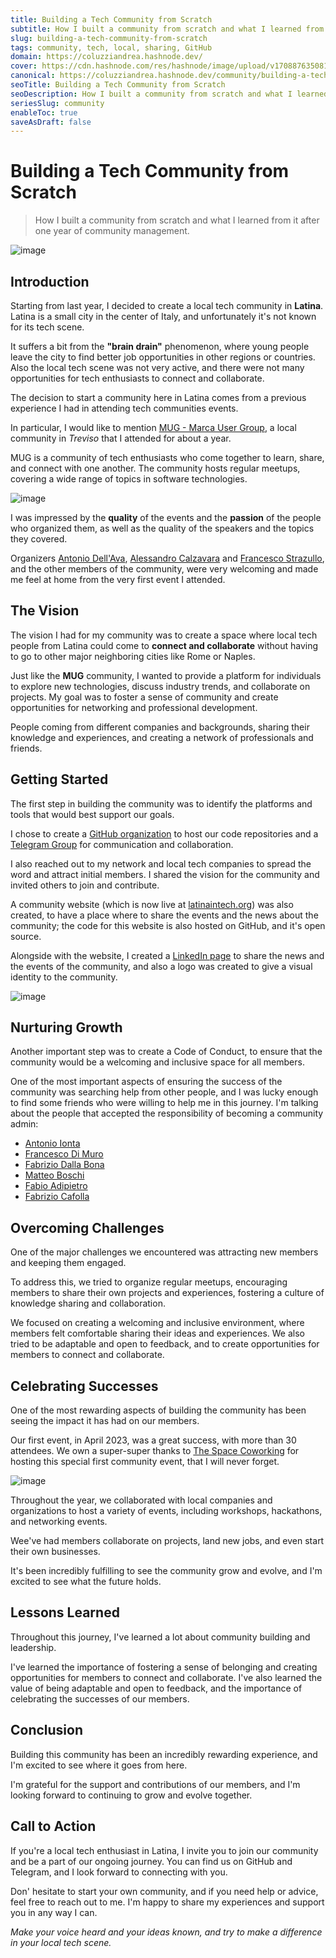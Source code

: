 ```yaml
---
title: Building a Tech Community from Scratch
subtitle: How I built a community from scratch and what I learned from it
slug: building-a-tech-community-from-scratch
tags: community, tech, local, sharing, GitHub
domain: https://coluzziandrea.hashnode.dev/
cover: https://cdn.hashnode.com/res/hashnode/image/upload/v1708876350811/0GYuFPgkR.png?auto=format
canonical: https://coluzziandrea.hashnode.dev/community/building-a-tech-community-from-scratch
seoTitle: Building a Tech Community from Scratch
seoDescription: How I built a community from scratch and what I learned from it
seriesSlug: community
enableToc: true
saveAsDraft: false
---
```


# Building a Tech Community from Scratch

> How I built a community from scratch and what I learned from it after one year of community management.

![image](https://cdn.jsdelivr.net/gh/coluzziandrea/andreacoluzzi-blog/2024/building-a-tech-community-from-scratch/photo/intro_community.jpg)

## Introduction

Starting from last year, I decided to create a local tech community in **Latina**. Latina is a small city in the center of Italy, and unfortunately it's not known for its tech scene.

It suffers a bit from the **"brain drain"** phenomenon, where young people leave the city to find better job opportunities in other regions or countries. Also the local tech scene was not very active, and there were not many opportunities for tech enthusiasts to connect and collaborate.

The decision to start a community here in Latina comes from a previous experience I had in attending tech communities events.

In particular, I would like to mention [MUG - Marca User Group](https://marcausergroup.it/), a local community in _Treviso_ that I attended for about a year.

MUG is a community of tech enthusiasts who come together to learn, share, and connect with one another. The community hosts regular meetups, covering a wide range of topics in software technologies.

![image](https://cdn.jsdelivr.net/gh/coluzziandrea/andreacoluzzi-blog/2024/building-a-tech-community-from-scratch/photo/MUG.png)

I was impressed by the **quality** of the events and the **passion** of the people who organized them, as well as the quality of the speakers and the topics they covered.

Organizers [Antonio Dell'Ava](https://www.linkedin.com/in/antoniodellava/), [Alessandro Calzavara](https://www.linkedin.com/in/alessandrocalzavara/) and [Francesco Strazullo](https://www.linkedin.com/in/francescostrazzullo/), and the other members of the community, were very welcoming and made me feel at home from the very first event I attended.

## The Vision

The vision I had for my community was to create a space where local tech people from Latina could come to **connect and collaborate** without having to go to other major neighboring cities like Rome or Naples.

Just like the **MUG** community, I wanted to provide a platform for individuals to explore new technologies, discuss industry trends, and collaborate on projects. My goal was to foster a sense of community and create opportunities for networking and professional development.

People coming from different companies and backgrounds, sharing their knowledge and experiences, and creating a network of professionals and friends.

## Getting Started

The first step in building the community was to identify the platforms and tools that would best support our goals.

I chose to create a [GitHub organization](https://github.com/latina-in-tech) to host our code repositories and a [Telegram Group](https://t.me/+QazM4E1vaUM3NDQ0) for communication and collaboration.

I also reached out to my network and local tech companies to spread the word and attract initial members. I shared the vision for the community and invited others to join and contribute.

A community website (which is now live at [latinaintech.org](https://www.latinaintech.org/)) was also created, to have a place where to share the events and the news about the community; the code for this website is also hosted on GitHub, and it's open source.

Alongside with the website, I created a [LinkedIn page](https://www.linkedin.com/company/latina-in-tech) to share the news and the events of the community, and also a logo was created to give a visual identity to the community.

![image](https://cdn.jsdelivr.net/gh/latina-in-tech/lit-assets/lit.png)

## Nurturing Growth

Another important step was to create a Code of Conduct, to ensure that the community would be a welcoming and inclusive space for all members.

One of the most important aspects of ensuring the success of the community was searching help from other people, and I was lucky enough to find some friends who were willing to help me in this journey. I'm talking about the people that accepted the responsibility of becoming a community admin:

- [Antonio Ionta](https://www.linkedin.com/in/antonio-ionta/)
- [Francesco Di Muro](https://www.linkedin.com/in/francesco-di-muro/)
- [Fabrizio Dalla Bona](https://www.linkedin.com/in/fabriziodallabona/)
- [Matteo Boschi](https://www.linkedin.com/in/matteo-boschi/)
- [Fabio Adipietro](https://www.linkedin.com/in/fabio-adipietro/)
- [Fabrizio Cafolla](https://www.linkedin.com/in/fabrizio-cafolla/)

## Overcoming Challenges

One of the major challenges we encountered was attracting new members and keeping them engaged.

To address this, we tried to organize regular meetups, encouraging members to share their own projects and experiences, fostering a culture of knowledge sharing and collaboration.

We focused on creating a welcoming and inclusive environment, where members felt comfortable sharing their ideas and experiences. We also tried to be adaptable and open to feedback, and to create opportunities for members to connect and collaborate.

## Celebrating Successes

One of the most rewarding aspects of building the community has been seeing the impact it has had on our members.

Our first event, in April 2023, was a great success, with more than 30 attendees. We own a super-super thanks to [The Space Coworking](https://www.thespacecoworking.website/) for hosting this special first community event, that I will never forget.

![image](https://cdn.jsdelivr.net/gh/coluzziandrea/andreacoluzzi-blog/2024/building-a-tech-community-from-scratch/photo/first_event.png)

Throughout the year, we collaborated with local companies and organizations to host a variety of events, including workshops, hackathons, and networking events.

Wee've had members collaborate on projects, land new jobs, and even start their own businesses.

It's been incredibly fulfilling to see the community grow and evolve, and I'm excited to see what the future holds.

## Lessons Learned

Throughout this journey, I've learned a lot about community building and leadership.

I've learned the importance of fostering a sense of belonging and creating opportunities for members to connect and collaborate. I've also learned the value of being adaptable and open to feedback, and the importance of celebrating the successes of our members.

## Conclusion

Building this community has been an incredibly rewarding experience, and I'm excited to see where it goes from here.

I'm grateful for the support and contributions of our members, and I'm looking forward to continuing to grow and evolve together.

## Call to Action

If you're a local tech enthusiast in Latina, I invite you to join our community and be a part of our ongoing journey. You can find us on GitHub and Telegram, and I look forward to connecting with you.

Don' hesitate to start your own community, and if you need help or advice, feel free to reach out to me. I'm happy to share my experiences and support you in any way I can.

_Make your voice heard and your ideas known, and try to make a difference in your local tech scene._

